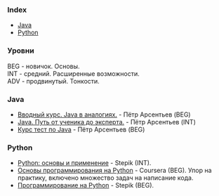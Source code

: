 ### Index

* [Java](#java)
* [Python](#python)


### Уровни

BEG - новичок. Основы.  
INT - средний. Расширенные возможности.  
ADV - продвинутый. Тонкости.


### Java

* [Вводный курс. Java в аналогиях.](http://www.job4j.ru/courses/java_beginner.html) - Пётр Арсентьев (BEG)
* [Java. Путь от ученика до эксперта.](http://www.job4j.ru/courses/java_way_from_student_to_master.html) - Пётр Арсентьев (INT)
* [Курс тест по Java](https://github.com/peterarsentev/course_test) - Пётр Арсентьев (BEG)


### Python

* [Python: основы и применение](https://stepik.org/course/512/) - Stepik (INT).
* [Основы программирования на Python](https://www.coursera.org/learn/python-osnovy-programmirovaniya) - Coursera (BEG). Упор на практику, включено множество задач на написание кода.
* [Программирование на Python](https://stepik.org/course/67/) - Stepik (BEG).
